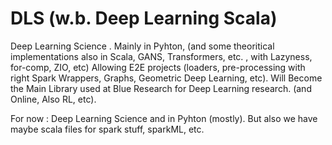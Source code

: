 # DLS (w.b. Deep Learning Scala)
Deep Learning Science . Mainly in Pyhton, (and some theoritical implementations also in Scala, GANS, Transformers, etc. , with Lazyness, for-comp, ZIO, etc)
Allowing E2E projects (loaders, pre-processing with right Spark Wrappers, Graphs, Geometric Deep Learning, etc). 
Will Become the Main Library used at Blue Research for Deep Learning research. (and Online, Also RL, etc). 

For now : Deep Learning Science and in Pyhton (mostly). But also we have maybe scala files for spark stuff, sparkML, etc.  
